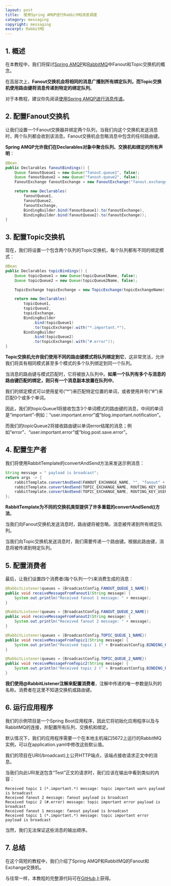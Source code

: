 ```yaml
---
layout: post
title:  使用Spring AMQP进行RabbitMQ消息调度
category: messaging
copyright: messaging
excerpt: RabbitMQ
---
```


## 1. 概述

在本教程中，我们将探讨[Spring AMQP](https://spring.io/projects/spring-amqp)和[RabbitMQ](http://www.rabbitmq.com/)中Fanout和Topic交换机的概念。

在高层次上，**Fanout交换机会将相同的消息广播到所有绑定队列，而Topic交换机使用路由键将消息传递到特定的绑定队列**。

对于本教程，建议你先阅读[使用Spring AMQP进行消息传递](https://www.baeldung.com/spring-amqp)。

## 2. 配置Fanout交换机

让我们设置一个Fanout交换器并绑定两个队列，当我们向这个交换机发送消息时，两个队列都会收到该消息。Fanout交换机会忽略消息中包含的任何路由键。

**Spring AMQP允许我们在Declarables对象中聚合队列、交换机和绑定的所有声明**：

```java
@Bean
public Declarables fanoutBindings() {
    Queue fanoutQueue1 = new Queue("fanout.queue1", false);
    Queue fanoutQueue2 = new Queue("fanout.queue2", false);
    FanoutExchange fanoutExchange = new FanoutExchange("fanout.exchange");

    return new Declarables(
        fanoutQueue1,
        fanoutQueue2,
        fanoutExchange,
        BindingBuilder.bind(fanoutQueue1).to(fanoutExchange),
        BindingBuilder.bind(fanoutQueue2).to(fanoutExchange));
}
```

## 3. 配置Topic交换机

现在，我们将设置一个包含两个队列的Topic交换机，每个队列都有不同的绑定模式：

```java
@Bean
public Declarables topicBindings() {
    Queue topicQueue1 = new Queue(topicQueue1Name, false);
    Queue topicQueue2 = new Queue(topicQueue2Name, false);

    TopicExchange topicExchange = new TopicExchange(topicExchangeName);

    return new Declarables(
        topicQueue1,
        topicQueue2,
        topicExchange,
        BindingBuilder
            .bind(topicQueue1)
            .to(topicExchange).with("*.important.*"),
        BindingBuilder
            .bind(topicQueue2)
            .to(topicExchange).with("#.error"));
}
```

**Topic交换机允许我们使用不同的路由键模式将队列绑定到它**，这非常灵活，允许我们将具有相同模式甚至多个模式的多个队列绑定到同一个队列。

当消息的路由键与模式匹配时，它将被放入队列中。**如果一个队列有多个与消息的路由键匹配的绑定，则只有一个消息副本放置在队列中**。

我们的绑定模式可以使用星号(“*”)来匹配特定位置的单词，或者使用井号(“#”)来匹配0个或多个单词。

因此，我们的topicQueue1将接收包含3个单词模式的路由键的消息，中间的单词是“important”-例如：“user.important.error”或“blog.important.notification”。

而我们的topicQueue2将接收路由键以单词error结尾的消息；例如“error”、“user.important.error”或“blog.post.save.error”。

## 4. 配置生产者

我们将使用RabbitTemplate的convertAndSend方法来发送示例消息：

```java
String message = " payload is broadcast";
return args -> {
    rabbitTemplate.convertAndSend(FANOUT_EXCHANGE_NAME, "", "fanout" + message);
    rabbitTemplate.convertAndSend(TOPIC_EXCHANGE_NAME, ROUTING_KEY_USER_IMPORTANT_WARN, "topic important warn" + message);
    rabbitTemplate.convertAndSend(TOPIC_EXCHANGE_NAME, ROUTING_KEY_USER_IMPORTANT_ERROR, "topic important error" + message);
};
```

**RabbitTemplate为不同的交换机类型提供了许多重载的convertAndSend()方法**。

当我们向Fanout交换机发送消息时，路由键将被忽略，消息被传递到所有绑定队列。

当我们向Topic交换机发送消息时，我们需要传递一个路由键。根据此路由键，消息将被传递到特定队列。

## 5. 配置消费者

最后，让我们设置四个消费者(每个队列一个)来消费生成的消息：

```java
@RabbitListener(queues = {BroadcastConfig.FANOUT_QUEUE_1_NAME})
public void receiveMessageFromFanout1(String message) {
    System.out.println("Received fanout 1 message: " + message);
}

@RabbitListener(queues = {BroadcastConfig.FANOUT_QUEUE_2_NAME})
public void receiveMessageFromFanout2(String message) {
    System.out.println("Received fanout 2 message: " + message);
}

@RabbitListener(queues = {BroadcastConfig.TOPIC_QUEUE_1_NAME})
public void receiveMessageFromTopic1(String message) {
    System.out.println("Received topic 1 (" + BroadcastConfig.BINDING_PATTERN_IMPORTANT + ") message: " + message);
}

@RabbitListener(queues = {BroadcastConfig.TOPIC_QUEUE_2_NAME})
public void receiveMessageFromTopic2(String message) {
    System.out.println("Received topic 2 (" + BroadcastConfig.BINDING_PATTERN_ERROR + ") message: " + message);
}
```

**我们使用@RabbitListener注解来配置消费者**，注解中传递的唯一参数是队列的名称。消费者在这里不知道交换机或路由键。

## 6. 运行应用程序

我们的示例项目是一个Spring Boot应用程序，因此它将初始化应用程序以及与RabbitMQ的连接，并配置所有队列、交换机和绑定。

默认情况下，我们的应用程序需要一个在本地主机端口5672上运行的RabbitMQ实例，可以在application.yaml中修改这些默认值。

我们的项目在URI(/broadcast)上公开HTTP端点，该端点接收请求正文中的消息。

当我们向此URI发送包含“Test”正文的请求时，我们应该在输出中看到类似的内容：

```shell
Received topic 1 (*.important.*) message: topic important warn payload is broadcast
Received fanout 2 message: fanout payload is broadcast
Received topic 2 (#.error) message: topic important error payload is broadcast
Received fanout 1 message: fanout payload is broadcast
Received topic 1 (*.important.*) message: topic important error payload is broadcast
```

当然，我们无法保证这些消息的输出顺序。

## 7. 总结

在这个简短的教程中，我们介绍了Spring AMQP和RabbitMQ的Fanout和Exchange交换机。

与往常一样，本教程的完整源代码可在[GitHub](https://github.com/tuyucheng7/taketoday-tutorial4j/tree/master/messaging-modules/spring-amqp)上获得。
